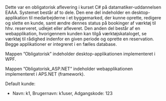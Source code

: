 Dette var en obligatorisk aflevering i kurset C# på datamatiker-uddannelsen EAAA. Systemet består af to dele. Den ene del indeholder en desktop-applikation til medarbejderne i et byggemarked, der kunne oprette, redigere og slette en kunde, samt ændre dennes status på bookinger af værktøj til hhv. reserveret, udlejet eller afleveret. Den anden del består af en webapplikation, hvorigennem kunden kan tilgå værktøjskataloget, se værktøj til rådighed indenfor en given periode og oprette en reservation. Begge applikationer er integreret i en fælles database.

Mappen ”Obligatorisk” indeholder desktop-applikationen implementeret i WPF.

Mappen ”Obligatorisk_ASP.NET” indeholder webapplikationen implementeret i APS.NET (framework).

Default kunde:
-	Navn: k1, Brugernavn: k1user, Adgangskode: 123 
